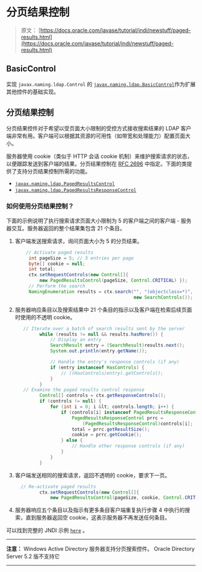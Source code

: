 # 分页结果控制

> 原文： [https://docs.oracle.com/javase/tutorial/jndi/newstuff/paged-results.html](https://docs.oracle.com/javase/tutorial/jndi/newstuff/paged-results.html)

## BasicControl

实现 `javax.naming.ldap.Control` 的 [`javax.naming.ldap.BasicControl`](https://docs.oracle.com/javase/8/docs/api/javax/naming/ldap/BasicControl.html)作为扩展其他控件的基础实现。

## 分页结果控制

分页结果控件对于希望以受页面大小限制的受控方式接收搜索结果的 LDAP 客户端非常有用。客户端可以根据其资源的可用性（如带宽和处理能力）配置页面大小。

服务器使用 cookie（类似于 HTTP 会话 cookie 机制）来维护搜索请求的状态，以便跟踪发送到客户端的结果。分页结果控制在 [RFC 2696](http://www.ietf.org/rfc/rfc2696.txt) 中指定。下面的类提供了支持分页结果控制所需的功能。

*   [`javax.naming.ldap.PagedResultsControl`](https://docs.oracle.com/javase/8/docs/api/javax/naming/ldap/PagedResultsControl.html)
*   [`javax.naming.ldap.PagedResultsResponseControl`](https://docs.oracle.com/javase/8/docs/api/javax/naming/ldap/PagedResultsResponseControl.html)

### 如何使用分页结果控制？

下面的示例说明了执行搜索请求页面大小限制为 5 的客户端之间的客户端 - 服务器交互。服务器返回的整个结果集包含 21 个条目。

1.  客户端发送搜索请求，询问页面大小为 5 的分页结果。

    ```java
        // Activate paged results
         int pageSize = 5; // 5 entries per page
         byte[] cookie = null;
         int total;
         ctx.setRequestControls(new Control[]{ 
             new PagedResultsControl(pageSize, Control.CRITICAL) });
         // Perform the search
         NamingEnumeration results = ctx.search("", "(objectclass=*)", 
                                                new SearchControls());

    ```

2.  服务器响应条目以及搜索结果中 21 个条目的指示以及客户端在检索后续页面时使用的不透明 cookie。

    ```java
       // Iterate over a batch of search results sent by the server
             while (results != null && results.hasMore()) {
                 // Display an entry
                 SearchResult entry = (SearchResult)results.next();
                 System.out.println(entry.getName());

                 // Handle the entry's response controls (if any)
                 if (entry instanceof HasControls) {
                     // ((HasControls)entry).getControls();
                 }
             }
       // Examine the paged results control response 
             Control[] controls = ctx.getResponseControls();
             if (controls != null) {
                 for (int i = 0; i &lt; controls.length; i++) {
                     if (controls[i] instanceof PagedResultsResponseControl) {
                         PagedResultsResponseControl prrc =
                             (PagedResultsResponseControl)controls[i];
                         total = prrc.getResultSize();
                         cookie = prrc.getCookie();
                     } else {
                         // Handle other response controls (if any)
                     }
                 }
             }   

    ```

3.  客户端发送相同的搜索请求，返回不透明的 cookie，要求下一页。

    ```java
      // Re-activate paged results
             ctx.setRequestControls(new Control[]{
                 new PagedResultsControl(pageSize, cookie, Control.CRITICAL) });

    ```

4.  服务器响应五个条目以及指示有更多条目客户端重复执行步骤 4 中执行的搜索，直到服务器返回空 cookie，这表示服务器不再发送任何条目。

可以找到完整的 JNDI 示例 [`here`](examples/PagedSearch.java) 。

* * *

**注意：** Windows Active Directory 服务器支持分页搜索控件。 Oracle Directory Server 5.2 版不支持它

* * *